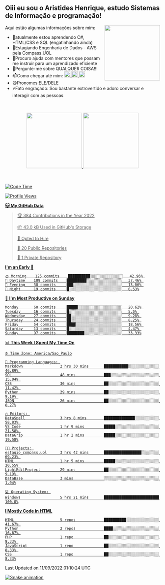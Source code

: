 ## Oiii eu sou o Aristides Henrique, estudo Sistemas de Informação e programação!

<div >
Aqui estão algumas informações sobre mim:<img align="right" height="180em" src="https://user-images.githubusercontent.com/97318481/177042589-45d62122-82a9-4a32-b3a7-87b322825b2f.png">
</div>

- 🌱atualmente estou aprendendo C#, HTML/CSS e SQL (engatinhando ainda)
- 👯Estagiando Engenharia de Dados - AWS pela Compass.UOL
- 🤔Procuro ajuda com mentores que possam me instruir para um aprendizado eficiente
- 💬Pergunte-me sobre QUALQUER COISA!!!
- 📫Como chegar até mim:
  <a href="https://www.instagram.com/aryhenry/" target="_blank">
  <img src="https://img.shields.io/badge/-Instagram-%23E4405F?style=for-the-badge&logo=instagram&logoColor=black" height="20px">
  </a>
  <a href="https://www.linkedin.com/in/aristides-henrique/" target="_blank">
  <img src="https://img.shields.io/badge/-LinkedIn-%230077B5?style=for-the-badge&logo=linkedin&logoColor=black" height="20px">
  </a> 
  <a href="mailto:arihenriqueuna@gmail.com">
  <img src="https://img.shields.io/badge/-Gmail-%23333?style=for-the-badge&logo=gmail&logoColor=white" height="20px">
  </a>
- 😄Pronomes:ELE/DELE
- ⚡Fato engraçado: Sou bastante extrovertido e adoro conversar e interagir com as pessoas
<br/>
<br/>
<div align="center">
  <a href="https://github.com/arihenrique">
  <img height="180em" src="https://github-readme-stats.vercel.app/api?username=arihenrique&show_icons=true&theme=dracula&include_all_commits=true&count_private=true"/>
  <img height="180em" src="https://github-readme-stats.vercel.app/api/top-langs/?username=arihenrique&layout=compact&langs_count=7&theme=dracula"/>
</div><br/><br/>

<!--START_SECTION:waka-->
![Code Time](http://img.shields.io/badge/Code%20Time-91%20hrs%2052%20mins-blue)

![Profile Views](http://img.shields.io/badge/Profile%20Views-44-blue)

**🐱 My GitHub Data** 

> 🏆 384 Contributions in the Year 2022
 > 
> 📦 43.0 kB Used in GitHub's Storage 
 > 
> 💼 Opted to Hire
 > 
> 📜 20 Public Repositories 
 > 
> 🔑 1 Private Repository 
 > 
**I'm an Early 🐤** 

```text
🌞 Morning    125 commits    ██████████░░░░░░░░░░░░░░░   42.96% 
🌇 Daytime    109 commits    █████████░░░░░░░░░░░░░░░░   37.46% 
🌃 Evening    38 commits     ███░░░░░░░░░░░░░░░░░░░░░░   13.06% 
🌙 Night      19 commits     █░░░░░░░░░░░░░░░░░░░░░░░░   6.53%

```
📅 **I'm Most Productive on Sunday** 

```text
Monday       60 commits     █████░░░░░░░░░░░░░░░░░░░░   20.62% 
Tuesday      16 commits     █░░░░░░░░░░░░░░░░░░░░░░░░   5.5% 
Wednesday    27 commits     ██░░░░░░░░░░░░░░░░░░░░░░░   9.28% 
Thursday     24 commits     ██░░░░░░░░░░░░░░░░░░░░░░░   8.25% 
Friday       54 commits     ████░░░░░░░░░░░░░░░░░░░░░   18.56% 
Saturday     13 commits     █░░░░░░░░░░░░░░░░░░░░░░░░   4.47% 
Sunday       97 commits     ████████░░░░░░░░░░░░░░░░░   33.33%

```


📊 **This Week I Spent My Time On** 

```text
⌚︎ Time Zone: America/Sao_Paulo

💬 Programming Languages: 
Markdown                 2 hrs 30 mins       ███████████░░░░░░░░░░░░░░   46.89% 
SQL                      48 mins             ███░░░░░░░░░░░░░░░░░░░░░░   15.04% 
CSS                      36 mins             ██░░░░░░░░░░░░░░░░░░░░░░░   11.42% 
Python                   29 mins             ██░░░░░░░░░░░░░░░░░░░░░░░   9.19% 
JSON                     26 mins             ██░░░░░░░░░░░░░░░░░░░░░░░   8.27%

🔥 Editors: 
DataSpell                3 hrs 8 mins        ██████████████░░░░░░░░░░░   58.83% 
VS Code                  1 hr 9 mins         █████░░░░░░░░░░░░░░░░░░░░   21.58% 
DataGrip                 1 hr 2 mins         █████░░░░░░░░░░░░░░░░░░░░   19.58%

🐱‍💻 Projects: 
estagio_compass.uol      3 hrs 42 mins       █████████████████░░░░░░░░   69.23% 
HTML                     1 hr 5 mins         █████░░░░░░░░░░░░░░░░░░░░   20.55% 
LightEditProject         29 mins             ██░░░░░░░░░░░░░░░░░░░░░░░   9.19% 
DataBase                 3 mins              ░░░░░░░░░░░░░░░░░░░░░░░░░   1.04%

💻 Operating System: 
Windows                  5 hrs 21 mins       █████████████████████████   100.0%

```

**I Mostly Code in HTML** 

```text
HTML                     5 repos             ██████████░░░░░░░░░░░░░░░   41.67% 
Python                   2 repos             ████░░░░░░░░░░░░░░░░░░░░░   16.67% 
PHP                      1 repo              ██░░░░░░░░░░░░░░░░░░░░░░░   8.33% 
JavaScript               1 repo              ██░░░░░░░░░░░░░░░░░░░░░░░   8.33% 
CSS                      1 repo              ██░░░░░░░░░░░░░░░░░░░░░░░   8.33%

```



 Last Updated on 11/09/2022 01:10:24 UTC
<!--END_SECTION:waka-->

![Snake animation](https://github.com/arihenrique/arihenrique/blob/output/github-contribution-grid-snake.svg)
